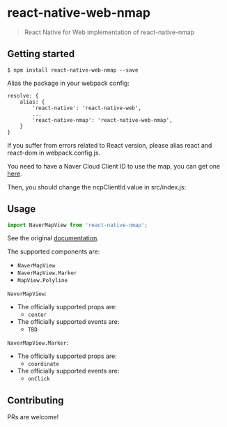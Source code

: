 # react-native-web-nmap
> React Native for Web implementation of react-native-nmap

## Getting started
`$ npm install react-native-web-nmap --save`

Alias the package in your webpack config:

```
resolve: {
    alias: {
        'react-native': 'react-native-web',
        ...
        'react-native-nmap': 'react-native-web-nmap',
    }
}
```

If you suffer from errors related to React version, please alias react and react-dom in webpack.config.js.

You need to have a Naver Cloud Client ID to use the map, you can get one [here](https://navermaps.github.io/maps.js.en/docs/tutorial-1-Getting-Client-ID.html).

Then, you should change the ncpClientId value in src/index.js:

## Usage

``` javascript
import NaverMapView from 'react-native-nmap';
```
See the original [documentation](https://github.com/QuadFlask/react-native-naver-map).

The supported components are:

* `NaverMapView`
* `NaverMapView.Marker`
* `MapView.Polyline`

`NaverMapView`:
- The officially supported props are:
    - `center`
- The officially supported events are:
    - `TBD`

`NaverMapView.Marker`:
- The officially supported props are:
    - `coordinate`
- The officially supported events are:
    - `onClick`


## Contributing
PRs are welcome!
